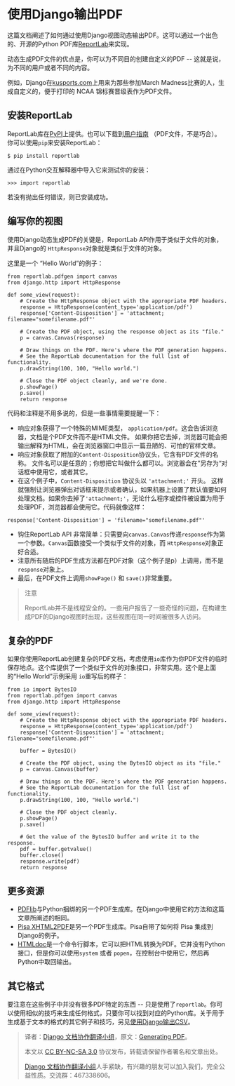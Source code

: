 # 使用Django输出PDF #

这篇文档阐述了如何通过使用Django视图动态输出PDF。这可以通过一个出色的、开源的Python PDF库[ReportLab](http://www.reportlab.com/opensource/)来实现。

动态生成PDF文件的优点是，你可以为不同目的创建自定义的PDF -- 这就是说，为不同的用户或者不同的内容。

例如，Django在[kusports.com](http://www.kusports.com/)上用来为那些参加March Madness比赛的人，生成自定义的，便于打印的 NCAA 锦标赛晋级表作为PDF文件。

## 安装ReportLab ##

ReportLab库在[PyPI](https://pypi.python.org/pypi/reportlab)上提供。也可以下载到[用户指南](http://www.reportlab.com/docs/reportlab-userguide.pdf) （PDF文件，不是巧合）。 你可以使用`pip`来安装ReportLab：

```
$ pip install reportlab
```

通过在Python交互解释器中导入它来测试你的安装：

```
>>> import reportlab
```

若没有抛出任何错误，则已安装成功。

## 编写你的视图 ##

使用Django动态生成PDF的关键是，ReportLab API作用于类似于文件的对象，并且Django的 `HttpResponse`对象就是类似于文件的对象。

这里是一个 “Hello World”的例子：

```
from reportlab.pdfgen import canvas
from django.http import HttpResponse

def some_view(request):
    # Create the HttpResponse object with the appropriate PDF headers.
    response = HttpResponse(content_type='application/pdf')
    response['Content-Disposition'] = 'attachment; filename="somefilename.pdf"'

    # Create the PDF object, using the response object as its "file."
    p = canvas.Canvas(response)

    # Draw things on the PDF. Here's where the PDF generation happens.
    # See the ReportLab documentation for the full list of functionality.
    p.drawString(100, 100, "Hello world.")

    # Close the PDF object cleanly, and we're done.
    p.showPage()
    p.save()
    return response
```

代码和注释是不用多说的，但是一些事情需要提醒一下：

+ 响应对象获得了一个特殊的MIME类型， `application/pdf`。这会告诉浏览器，文档是个PDF文件而不是HTML文件。 如果你把它去掉，浏览器可能会把输出解释为HTML，会在浏览器窗口中显示一篇丑陋的、可怕的官样文章。
+ 响应对象获取了附加的`Content-Disposition`协议头，它含有PDF文件的名称。 文件名可以是任意的；你想把它叫做什么都可以。浏览器会在”另存为“对话框中使用它，或者其它。
+ 在这个例子中，`Content-Disposition` 协议头以 `'attachment;'` 开头。 这样就强制让浏览器弹出对话框来提示或者确认，如果机器上设置了默认值要如何处理文档。如果你去掉了`'attachment;'`，无论什么程序或控件被设置为用于处理PDF，浏览器都会使用它。代码就像这样：

```
response['Content-Disposition'] = 'filename="somefilename.pdf"'
```

+ 钩住ReportLab API 非常简单：只需要向`canvas.Canvas`传递`response`作为第一个参数。`Canvas`函数接受一个类似于文件的对象，而 `HttpResponse`对象正好合适。
+ 注意所有随后的PDF生成方法都在PDF对象（这个例子是p）上调用，而不是`response`对象上。
+ 最后，在PDF文件上调用`showPage()` 和 `save()`非常重要。

> 注意
>
> ReportLab并不是线程安全的。一些用户报告了一些奇怪的问题，在构建生成PDF的Django视图时出现，这些视图在同一时间被很多人访问。

## 复杂的PDF ##

如果你使用ReportLab创建复杂的PDF文档，考虑使用`io`库作为你PDF文件的临时保存地点。这个库提供了一个类似于文件的对象接口，非常实用。这个是上面的“Hello World”示例采用 `io`重写后的样子：

```
from io import BytesIO
from reportlab.pdfgen import canvas
from django.http import HttpResponse

def some_view(request):
    # Create the HttpResponse object with the appropriate PDF headers.
    response = HttpResponse(content_type='application/pdf')
    response['Content-Disposition'] = 'attachment; filename="somefilename.pdf"'

    buffer = BytesIO()

    # Create the PDF object, using the BytesIO object as its "file."
    p = canvas.Canvas(buffer)

    # Draw things on the PDF. Here's where the PDF generation happens.
    # See the ReportLab documentation for the full list of functionality.
    p.drawString(100, 100, "Hello world.")

    # Close the PDF object cleanly.
    p.showPage()
    p.save()

    # Get the value of the BytesIO buffer and write it to the response.
    pdf = buffer.getvalue()
    buffer.close()
    response.write(pdf)
    return response
```

## 更多资源 ##

+ [PDFlib](http://www.pdflib.org/)与Python捆绑的另一个PDF生成库。在Django中使用它的方法和这篇文章所阐述的相同。
+ [Pisa XHTML2PDF](http://www.xhtml2pdf.com/)是另一个PDF生成库。Pisa自带了如何将 Pisa 集成到 Django的例子。
+ [HTMLdoc](http://www.htmldoc.org/)是一个命令行脚本，它可以把HTML转换为PDF。它并没有Python接口，但是你可以使用`system` 或者 `popen`，在控制台中使用它，然后再Python中取回输出。

## 其它格式 ##

要注意在这些例子中并没有很多PDF特定的东西 -- 只是使用了`reportlab`。你可以使用相似的技巧来生成任何格式，只要你可以找到对应的Python库。关于用于生成基于文本的格式的其它例子和技巧，另见[使用Django输出CSV](http://python.usyiyi.cn/django/howto/outputting-csv.html)。

> 译者：[Django 文档协作翻译小组](http://python.usyiyi.cn/django/index.html)，原文：[Generating PDF](https://docs.djangoproject.com/en/1.8/howto/outputting-pdf/)。
>
> 本文以 [CC BY-NC-SA 3.0](http://creativecommons.org/licenses/by-nc-sa/3.0/cn/) 协议发布，转载请保留作者署名和文章出处。
>
> [Django 文档协作翻译小组](http://python.usyiyi.cn/django/index.html)人手紧缺，有兴趣的朋友可以加入我们，完全公益性质。交流群：467338606。
